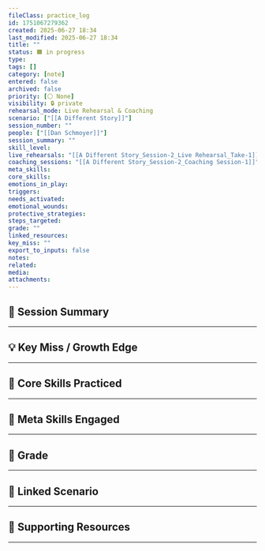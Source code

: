 ```yaml
---
fileClass: practice_log
id: 1751067279362
created: 2025-06-27 18:34
last_modified: 2025-06-27 18:34
title: ""
status: 🟧 in progress
type: 
tags: []
category: [note]
entered: false
archived: false
priority: [⚪ None]
visibility: 🔒 private
rehearsal_mode: Live Rehearsal & Coaching
scenario: ["[[A Different Story]]"]
session_number: ""
people: ["[[Dan Schmoyer]]"]
session_summary: ""
skill_level: 
live_rehearsals: "[[A Different Story_Session-2_Live Rehearsal_Take-1]]"
coaching_sessions: "[[A Different Story_Session-2_Coaching Session-1]]"
meta_skills: 
core_skills: 
emotions_in_play: 
triggers: 
needs_activated: 
emotional_wounds: 
protective_strategies: 
steps_targeted: 
grade: ""
linked_resources: 
key_miss: ""
export_to_inputs: false
notes: 
related: 
media: 
attachments: 
---
```


## 📝 Session Summary  
---  

## 💡 Key Miss / Growth Edge  
---  

## 🧠 Core Skills Practiced  
---  

## 🧭 Meta Skills Engaged  
---  

## 🎯 Grade  
---  

## 📎 Linked Scenario  
---  

## 🔗 Supporting Resources  
---  

